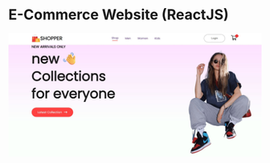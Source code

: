 # E-Commerce Website (ReactJS)

<img src="https://github.com/samarpansarkar/E-Commerce-greatstack/blob/master/Capture.JPG"/>
